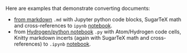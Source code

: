 Here are examples that demonstrate converting documents:

* [from markdown](doc.md) `.md` with Jupyter python code blocks, SugarTeX math and cross-references to `ipynb` [notebook](doc.ipynb).
* from [Hydrogen/python notebook](notebook.py) `.py` with Atom/Hydrogen code cells, Knitty markdown incerts (again with SugarTeX math and cross-references) to `.ipynb` [notebook](notebook.ipynb).
